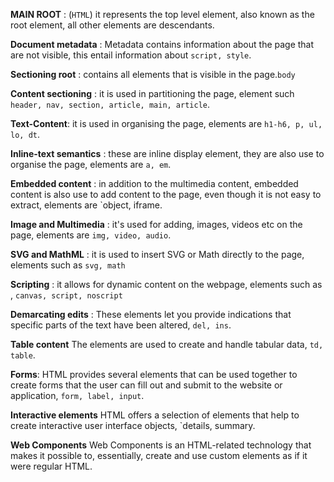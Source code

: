 **MAIN ROOT** : (`HTML`) it represents the top level element, also known as the root element, all other elements are descendants.

**Document metadata** : Metadata contains information about the page that are not visible, this entail information about `script, style`.

**Sectioning root** : contains all elements that is visible in the page.`body`

**Content sectioning** : it is used in partitioning the page, element such `header, nav, section, article, main, article`.

**Text-Content**: it is used in organising the page, elements are `h1-h6, p, ul, lo, dt`.

**Inline-text semantics** : these are inline display element, they are also use to organise the page, elements are `a, em`.

**Embedded content** : in addition to the multimedia content, embedded content is also use to add content to the page, even though it is not easy to extract, elements are `object, iframe.

**Image and Multimedia** :  it's used for adding, images, videos etc on the page, elements are `img, video, audio`.

**SVG and MathML** : it is used to insert SVG or Math directly to the page, elements such as `svg, math`

**Scripting** : it allows for dynamic content on the webpage, elements such as , `canvas, script, noscript `

**Demarcating edits** : These elements let you provide indications that specific parts of the text have been altered, `del, ins`.

**Table content**
The elements are used to create and handle tabular data, `td, table`. 

**Forms**: 
HTML provides several elements that can be used together to create forms that the user can fill out and submit to the website or application, `form, label, input`.

**Interactive elements**
HTML offers a selection of elements that help to create interactive user interface objects, `details, summary.

**Web Components**
Web Components is an HTML-related technology that makes it possible to, essentially, create and use custom elements as if it were regular HTML.

